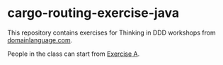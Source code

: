 # cargo-routing-exercise-java

This repository contains exercises for Thinking in DDD workshops from [domainlanguage.com]().

People in the class can start from [Exercise A](./Rerouting-A-before/README.md).
